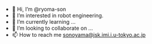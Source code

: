 - 👋 Hi, I’m @ryoma-son
- 👀 I’m interested in robot engineering.
- 🌱 I’m currently learning ...
- 💞️ I’m looking to collaborate on ...
- 📫 How to reach me sonoyama@jsk.imi.i.u-tokyo.ac.jp

<!---
ryoma-son/ryoma-son is a ✨ special ✨ repository because its `README.md` (this file) appears on your GitHub profile.
You can click the Preview link to take a look at your changes.
--->
